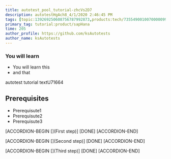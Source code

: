 ```yaml
---
title: autotest_pool_tutorial-zhcVs2D7
description: autotestHgAch8_4/1/2020 2:46:45 PM
tags: [topic:139269250608756787992873,products:tech/73554900100700000996,tutorial:experience/advanced]
primary_tag: tutorial:product/sapHana
time: 205
author_profile: https://github.com/ksAutotests
author_name: ksAutotests
---
```

### You will learn
- You will learn this
- and that

autotest tutorial textU71664

## Prerequisites
- Prerequisute1
- Prerequisute2
- Prerequisute3

[ACCORDION-BEGIN [](First step)]
[DONE]
[ACCORDION-END]

[ACCORDION-BEGIN [](Second step)]
[DONE]
[ACCORDION-END]

[ACCORDION-BEGIN [](Third step)]
[DONE]
[ACCORDION-END]

